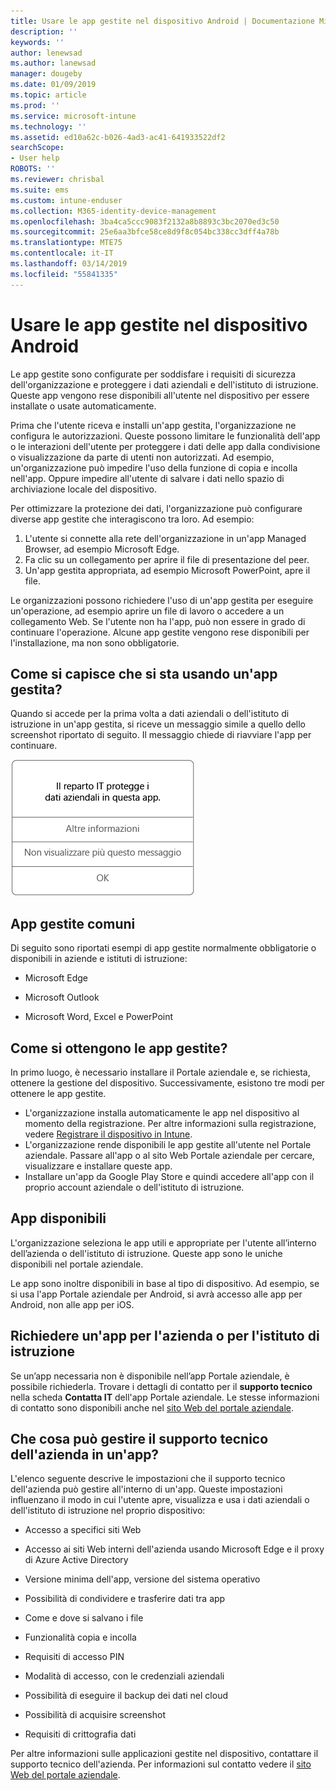 ```yaml
---
title: Usare le app gestite nel dispositivo Android | Documentazione Microsoft
description: ''
keywords: ''
author: lenewsad
ms.author: lanewsad
manager: dougeby
ms.date: 01/09/2019
ms.topic: article
ms.prod: ''
ms.service: microsoft-intune
ms.technology: ''
ms.assetid: ed10a62c-b026-4ad3-ac41-641933522df2
searchScope:
- User help
ROBOTS: ''
ms.reviewer: chrisbal
ms.suite: ems
ms.custom: intune-enduser
ms.collection: M365-identity-device-management
ms.openlocfilehash: 3ba4ca5ccc9083f2132a8b8893c3bc2070ed3c50
ms.sourcegitcommit: 25e6aa3bfce58ce8d9f8c054bc338cc3dff4a78b
ms.translationtype: MTE75
ms.contentlocale: it-IT
ms.lasthandoff: 03/14/2019
ms.locfileid: "55841335"
---
```

# <a name="use-managed-apps-on-your-android-device"></a>Usare le app gestite nel dispositivo Android
Le app gestite sono configurate per soddisfare i requisiti di sicurezza dell'organizzazione e proteggere i dati aziendali e dell'istituto di istruzione. Queste app vengono rese disponibili all'utente nel dispositivo per essere installate o usate automaticamente. 

Prima che l'utente riceva e installi un'app gestita, l'organizzazione ne configura le autorizzazioni. Queste possono limitare le funzionalità dell'app o le interazioni dell'utente per proteggere i dati delle app dalla condivisione o visualizzazione da parte di utenti non autorizzati. Ad esempio, un'organizzazione può impedire l'uso della funzione di copia e incolla nell'app. Oppure impedire all'utente di salvare i dati nello spazio di archiviazione locale del dispositivo.

Per ottimizzare la protezione dei dati, l'organizzazione può configurare diverse app gestite che interagiscono tra loro. Ad esempio:
1. L'utente si connette alla rete dell'organizzazione in un'app Managed Browser, ad esempio Microsoft Edge.
2. Fa clic su un collegamento per aprire il file di presentazione del peer.
3. Un'app gestita appropriata, ad esempio Microsoft PowerPoint, apre il file.

Le organizzazioni possono richiedere l'uso di un'app gestita per eseguire un'operazione, ad esempio aprire un file di lavoro o accedere a un collegamento Web. Se l'utente non ha l'app, può non essere in grado di continuare l'operazione. Alcune app gestite vengono rese disponibili per l'installazione, ma non sono obbligatorie.

## <a name="how-do-i-know-im-using-a-managed-app"></a>Come si capisce che si sta usando un'app gestita?
Quando si accede per la prima volta a dati aziendali o dell'istituto di istruzione in un'app gestita, si riceve un messaggio simile a quello dello screenshot riportato di seguito. Il messaggio chiede di riavviare l'app per continuare.

![Screenshot della finestra di messaggio visualizzato quando un utente apre un'app gestita in un dispositivo. Il messaggio dice: "L'organizzazione non protegge i propri dati in questa app. Per continuare è necessario riavviare l'app" ed è seguito dal pulsante OK.](./media/managed-apps-message.png)

## <a name="commonly-managed-apps"></a>App gestite comuni  
Di seguito sono riportati esempi di app gestite normalmente obbligatorie o disponibili in aziende e istituti di istruzione:

-   Microsoft Edge

-   Microsoft Outlook

-   Microsoft Word, Excel e PowerPoint

## <a name="how-do-i-get-managed-apps"></a>Come si ottengono le app gestite?
In primo luogo, è necessario installare il Portale aziendale e, se richiesta, ottenere la gestione del dispositivo. Successivamente, esistono tre modi per ottenere le app gestite.
* L'organizzazione installa automaticamente le app nel dispositivo al momento della registrazione. Per altre informazioni sulla registrazione, vedere [Registrare il dispositivo in Intune](enroll-your-device-in-Intune-android.md).
* L'organizzazione rende disponibili le app gestite all'utente nel Portale aziendale. Passare all'app o al sito Web Portale aziendale per cercare, visualizzare e installare queste app. 
* Installare un'app da Google Play Store e quindi accedere all'app con il proprio account aziendale o dell'istituto di istruzione.  

 ## <a name="available-apps"></a>App disponibili   
 L'organizzazione seleziona le app utili e appropriate per l'utente all’interno dell’azienda o dell'istituto di istruzione. Queste app sono le uniche disponibili nel portale aziendale.   

 Le app sono inoltre disponibili in base al tipo di dispositivo. Ad esempio, se si usa l'app Portale aziendale per Android, si avrà accesso alle app per Android, non alle app per iOS.   

 ## <a name="request-an-app-for-work-or-school"></a>Richiedere un'app per l'azienda o per l'istituto di istruzione   
 Se un’app necessaria non è disponibile nell’app Portale aziendale, è possibile richiederla. Trovare i dettagli di contatto per il **supporto tecnico** nella scheda **Contatta IT** dell'app Portale aziendale. Le stesse informazioni di contatto sono disponibili anche nel [sito Web del portale aziendale](https://go.microsoft.com/fwlink/?linkid=2010980).   

## <a name="what-can-my-company-support-manage-in-an-app"></a>Che cosa può gestire il supporto tecnico dell'azienda in un'app?  
L'elenco seguente descrive le impostazioni che il supporto tecnico dell'azienda può gestire all'interno di un'app. Queste impostazioni influenzano il modo in cui l'utente apre, visualizza e usa i dati aziendali o dell'istituto di istruzione nel proprio dispositivo:

* Accesso a specifici siti Web  

* Accesso ai siti Web interni dell'azienda usando Microsoft Edge e il proxy di Azure Active Directory  

* Versione minima dell'app, versione del sistema operativo

* Possibilità di condividere e trasferire dati tra app  

* Come e dove si salvano i file  

* Funzionalità copia e incolla  

* Requisiti di accesso PIN  

* Modalità di accesso, con le credenziali aziendali  

* Possibilità di eseguire il backup dei dati nel cloud  

* Possibilità di acquisire screenshot  

* Requisiti di crittografia dati  

Per altre informazioni sulle applicazioni gestite nel dispositivo, contattare il supporto tecnico dell'azienda. Per informazioni sul contatto vedere il [sito Web del portale aziendale](https://go.microsoft.com/fwlink/?linkid=2010980).
